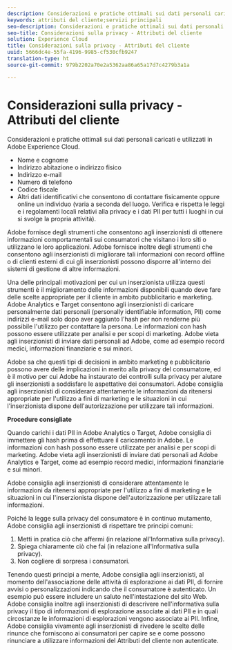 ```yaml
---
description: Considerazioni e pratiche ottimali sui dati personali caricati e utilizzati in Adobe Experience Cloud.
keywords: attributi del cliente;servizi principali
seo-description: Considerazioni e pratiche ottimali sui dati personali caricati e utilizzati in Adobe Experience Cloud.
seo-title: Considerazioni sulla privacy - Attributi del cliente
solution: Experience Cloud
title: Considerazioni sulla privacy - Attributi del cliente
uuid: 5666dc4e-55fa-4196-9985-cf530cfb9247
translation-type: ht
source-git-commit: 979b2202a70e2a5362aa86a65a17d7c4279b3a1a

---
```



# Considerazioni sulla privacy - Attributi del cliente

Considerazioni e pratiche ottimali sui dati personali caricati e utilizzati in Adobe Experience Cloud.


<!-- <p>https://wiki.corp.adobe.com/display/omtrplatform/Visitor+Enrichment+and+privacy#VisitorEnrichmentandprivacy-INFORMATIONASSOCIATIONOPTIONS </p> -->


* Nome e cognome
* Indirizzo abitazione o indirizzo fisico
* Indirizzo e-mail
* Numero di telefono
* Codice fiscale
* Altri dati identificativi che consentono di contattare fisicamente oppure online un individuo (varia a seconda del luogo. Verifica e rispetta le leggi e i regolamenti locali relativi alla privacy e i dati PII per tutti i luoghi in cui si svolge la propria attività).


Adobe fornisce degli strumenti che consentono agli inserzionisti di ottenere informazioni comportamentali sui consumatori che visitano i loro siti o utilizzano le loro applicazioni. Adobe fornisce inoltre degli strumenti che consentono agli inserzionisti di migliorare tali informazioni con record offline o di clienti esterni di cui gli inserzionisti possono disporre all&#39;interno dei sistemi di gestione di altre informazioni.

Una delle principali motivazioni per cui un inserzionista utilizza questi strumenti è il miglioramento delle informazioni disponibili quando deve fare delle scelte appropriate per il cliente in ambito pubblicitario e marketing. Adobe Analytics e Target consentono agli inserzionisti di caricare personalmente dati personali (personally identifiable information, PII) come indirizzi e-mail solo dopo aver aggiunto l&#39;hash per non renderne più possibile l&#39;utilizzo per contattare la persona. Le informazioni con hash possono essere utilizzate per analisi e per scopi di marketing. Adobe vieta agli inserzionisti di inviare dati personali ad Adobe, come ad esempio record medici, informazioni finanziarie e sui minori.

Adobe sa che questi tipi di decisioni in ambito marketing e pubblicitario possono avere delle implicazioni in merito alla privacy del consumatore, ed è il motivo per cui Adobe ha instaurato dei controlli sulla privacy per aiutare gli inserzionisti a soddisfare le aspettative dei consumatori. Adobe consiglia agli inserzionisti di considerare attentamente le informazioni da ritenersi appropriate per l&#39;utilizzo a fini di marketing e le situazioni in cui l&#39;inserzionista dispone dell&#39;autorizzazione per utilizzare tali informazioni.

**Procedure consigliate**

Quando carichi i dati PII in Adobe Analytics o Target, Adobe consiglia di immettere gli hash prima di effettuare il caricamento in Adobe. Le informazioni con hash possono essere utilizzate per analisi e per scopi di marketing. Adobe vieta agli inserzionisti di inviare dati personali ad Adobe Analytics e Target, come ad esempio record medici, informazioni finanziarie e sui minori.

Adobe consiglia agli inserzionisti di considerare attentamente le informazioni da ritenersi appropriate per l&#39;utilizzo a fini di marketing e le situazioni in cui l&#39;inserzionista dispone dell&#39;autorizzazione per utilizzare tali informazioni.

Poiché la legge sulla privacy del consumatore è in continuo mutamento, Adobe consiglia agli inserzionisti di rispettare tre principi comuni:

1. Metti in pratica ciò che affermi (in relazione all&#39;Informativa sulla privacy).
1. Spiega chiaramente ciò che fai (in relazione all&#39;Informativa sulla privacy).
1. Non cogliere di sorpresa i consumatori.

Tenendo questi principi a mente, Adobe consiglia agli inserzionisti, al momento dell&#39;associazione delle attività di esplorazione ai dati PII, di fornire avvisi o personalizzazioni indicando che il consumatore è autenticato. Un esempio può essere includere un saluto nell&#39;intestazione del sito Web. Adobe consiglia inoltre agli inserzionisti di descrivere nell&#39;informativa sulla privacy il tipo di informazioni di esplorazione associate ai dati PII e in quali circostanze le informazioni di esplorazioni vengono associate ai PII. Infine, Adobe consiglia vivamente agli inserzionisti di rivedere le scelte delle rinunce che forniscono ai consumatori per capire se e come possono rinunciare a utilizzare informazioni del Attributi del cliente non autenticate.

<!-- <p> <b>Vinay Geol</b> should help craft privacy regarding how all MAC uses privacy/cookies. Privacy implications around each part of the workflow. Moving from CRM to MAC. Can it include PII? What is PII? What isn't PII? </p> 
<p>CRM data is Known Data or Info. Going to combine with activity that occurs when visitor was not authenticated. PII wiki: </p> 
<p>https://wiki.corp.adobe.com/display/omtrplatform/Visitor+Enrichment+and+privacy#VisitorEnrichmentandprivacy-INFORMATIONASSOCIATIONOPTIONS </p> 
<p>Refactoring of implementation docs as it relates to privacy and cookies. </p> 
<p>Add content to https://marketing.adobe.com/resources/help/en_US/mcloud/t-publish-audience-segment.html, as follows: </p> 
<p> Audiences are not filtered based on the authentication state of a visitor. If a visitor can browse your site in un-authenticated and authenticated states, actions that occur when a visitor is un-authenticated can still cause a visitor to be included in an audience. Please review <link> to understand the full privacy implications of audience sharing. </p> 
<p>That "link" goes to a topic dedicated to PII, with this text: </p> 
<p> - Adobe Analytics allows its advertisers to upload personally identifiable information (PII) such as email addresses. When uploading PII to Adobe Analytics, Adobe recommends that the customer should hash PII prior to uploading it to Adobe. Hashed information can still be used for analysis and for marketing purposes. As a reminder, Adobe prohibits advertisers from sending sensitive personal information to Adobe Analytics, such as medical records, financial account information, and information about minors. </p> 
<p> - Adobe recommends its advertisers carefully consider which information is appropriate to use for marketing purposes and in which circumstances the advertiser has permission to use such information. </p> 
<p> - As consumer privacy law remains in flux, Adobe recommends that advertisers respect three common tenets: 1) Do what you say (in your privacy policy); 2) Say what you do (in your privacy policy); and 3) Don't surprise your consumers. </p> 
<p> - With these expectations in mind, Adobe recommends that when an advertiser associates browsing activities to PII, the advertiser provide notices/personalization indicating that the consumer is authenticated. An example of this is including a 'Hello, Jane' greeting within the header of the website. Adobe also recommends that advertisers describe in its privacy policy what type of browsing information it associates with PII and under what circumstances browsing information is associated with PII. Lastly, Adobe strongly recommends advertisers review the opt out choices they provide their consumers to understand whether and how they can use unauthenticated profile information post opt out. </p> 
<p>Possibly revamp the cookies to include privacy, with best practices: https://marketing.adobe.com/resources/help/en_US/whitepapers/cookies/ </p> -->
